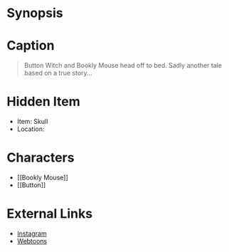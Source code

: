 # Synopsis


# Caption
> Button Witch and Bookly Mouse head off to bed. Sadly another tale based on a true story...

# Hidden Item
* Item: Skull
* Location: <spoiler></spoiler>

# Characters
* [[Bookly Mouse]]
* [[Button]]

# External Links
* [Instagram](https://www.instagram.com/p/CHTvPtrjUV1/)
* [Webtoons](https://www.webtoons.com/en/challenge/twistwood-tales/60-button-witch-and-bookly-mouse/viewer?title_no=344740&episode_no=65)